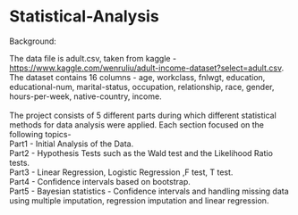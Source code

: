 # Statistical-Analysis

Background:

The data file is adult.csv, taken from kaggle -  https://www.kaggle.com/wenruliu/adult-income-dataset?select=adult.csv.
The dataset contains 16 columns - age, workclass, fnlwgt, education, educational-num, marital-status, occupation, relationship, race, gender, hours-per-week, native-country, income. 
<br> <br>
The project consists of 5 different parts during which different statistical methods for data analysis were applied.
Each section focused on the following topics-<br>
Part1 - Initial Analysis of the Data.<br>
Part2 - Hypothesis Tests such as the Wald test and the Likelihood Ratio tests.<br>
Part3 - Linear Regression, Logistic Regression ,F test, T test.<br>
Part4 - Confidence intervals based on bootstrap.<br>
Part5 - Bayesian statistics - Confidence intervals and handling missing data using multiple imputation, regression imputation and linear regression.  

